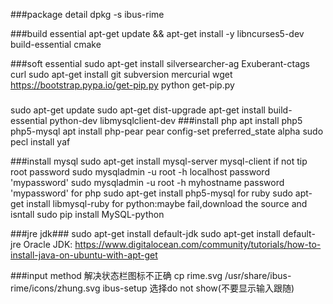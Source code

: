 ###package detail
dpkg -s ibus-rime 

###build essential
apt-get update && apt-get install -y libncurses5-dev build-essential cmake

###soft essential
sudo apt-get install silversearcher-ag Exuberant-ctags curl
sudo apt-get install git subversion mercurial
wget https://bootstrap.pypa.io/get-pip.py
python get-pip.py


###
sudo apt-get update
sudo apt-get dist-upgrade
apt-get install build-essential python-dev libmysqlclient-dev
###install php
apt install php5 php5-mysql
apt install php-pear
pear config-set preferred_state alpha
sudo pecl install yaf


###install mysql
sudo apt-get install mysql-server mysql-client
if not tip root password
sudo mysqladmin -u root -h localhost password 'mypassword'
sudo mysqladmin -u root -h myhostname password 'mypassword'
for php
sudo apt-get install php5-mysql
for ruby
sudo apt-get install libmysql-ruby
for python:maybe fail,download the source and isntall
sudo pip install MySQL-python

###jre jdk###
sudo apt-get install default-jdk
sudo apt-get install default-jre
Oracle JDK:
https://www.digitalocean.com/community/tutorials/how-to-install-java-on-ubuntu-with-apt-get

###input method
解决状态栏图标不正确
cp rime.svg /usr/share/ibus-rime/icons/zhung.svg
ibus-setup 选择do not show(不要显示输入跟随)
